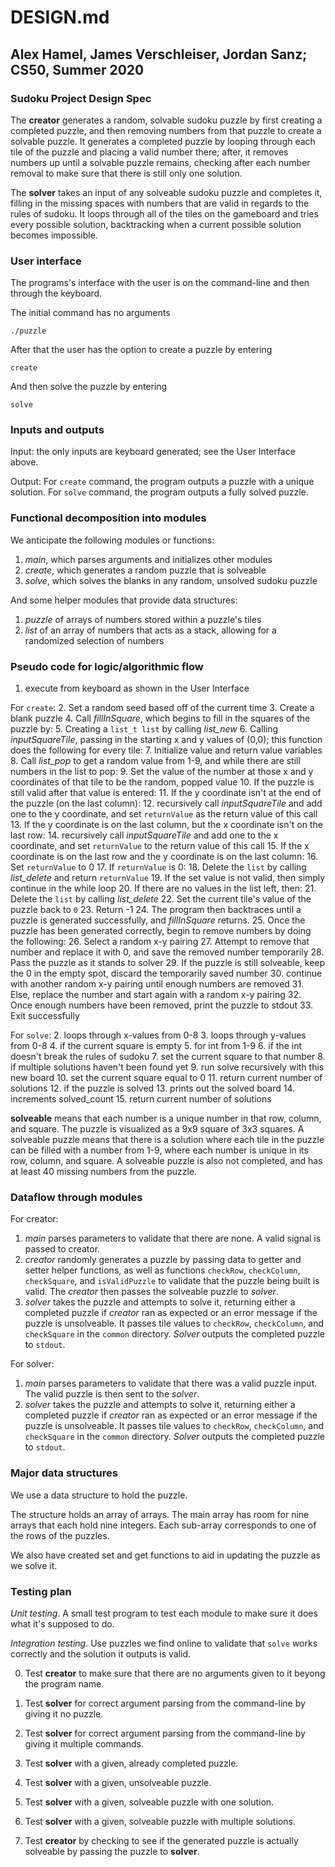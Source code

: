 # DESIGN.md
## Alex Hamel, James Verschleiser, Jordan Sanz; CS50, Summer 2020

### Sudoku Project Design Spec

The **creator** generates a random, solvable sudoku puzzle by first creating a completed puzzle, and then removing numbers from that puzzle to create a solvable puzzle. 
It generates a completed puzzle by looping through each tile of the puzzle and placing a valid number there; after, it removes numbers up until a solvable puzzle remains, checking after each number removal to make sure that there is still only one solution.

The **solver** takes an input of any solveable sudoku puzzle and completes it, filling in the missing spaces with numbers that are valid in regards to the rules of sudoku. It loops through all of the tiles on the gameboard and tries every possible solution, backtracking when a current possible solution becomes impossible.


### User interface

The programs's interface with the user is on the command-line and then through the keyboard.

The initial command has no arguments

```
./puzzle
```

After that the user has the option to create a puzzle by entering

```
create
```

And then solve the puzzle by entering

```
solve
```

### Inputs and outputs

Input: the only inputs are keyboard generated; see the User Interface above.

Output: For `create` command, the program outputs a puzzle with a unique solution. For `solve` command, the program outputs a fully solved puzzle.


### Functional decomposition into modules

We anticipate the following modules or functions:

 1. *main*, which parses arguments and initializes other modules
 2. *create*, which generates a random puzzle that is solveable
 3. *solve*, which solves the blanks in any random, unsolved sudoku puzzle

And some helper modules that provide data structures:

 1. *puzzle* of arrays of numbers stored within a puzzle's tiles
 2. *list* of an array of numbers that acts as a stack, allowing for a randomized selection of numbers

### Pseudo code for logic/algorithmic flow

1. execute from keyboard as shown in the User Interface

For `create`:
2. Set a random seed based off of the current time
3. Create a blank puzzle
4. Call *fillInSquare*, which begins to fill in the squares of the puzzle by:
    5. Creating a `list_t list` by calling *list_new*
    6. Calling *inputSquareTile*, passing in the starting x and y values of (0,0); this function does the following for every tile:
        7. Initialize value and return value variables
        8. Call *list_pop* to get a random value from 1-9, and while there are still numbers in the list to pop:
            9. Set the value of the number at those x and y coordinates of that tile to be the random, popped value
            10. If the puzzle is still valid after that value is entered:
                11. If the y coordinate isn't at the end of the puzzle (on the last column):
                    12. recursively call *inputSquareTile* and add one to the y coordinate, and set `returnValue` as the return value of this call
                13. If the y coordinate is on the last column, but the x coordinate isn't on the last row:
                    14. recursively call *inputSquareTile* and add one to the x coordinate, and set `returnValue` to the return value of this call
                15. If the x coordinate is on the last row and the y coordinate is on the last column:
                    16. Set `returnValue` to 0
                17. If `returnValue` is 0:
                    18. Delete the `list` by calling *list_delete* and return `returnValue`
            19. If the set value is not valid, then simply continue in the while loop
        20. If there are no values in the list left, then:
            21. Delete the `list` by calling *list_delete*
            22. Set the current tile's value of the puzzle back to `0`
            23. Return -1
            24. The program then backtraces until a puzzle is generated successfully, and *fillInSquare* returns.
25. Once the puzzle has been generated correctly, begin to remove numbers by doing the following:
    26. Select a random x-y pairing
    27. Attempt to remove that number and replace it with 0, and save the removed number temporarily
        28. Pass the puzzle as it stands to solver
        29. If the puzzle is still solveable, keep the 0 in the empty spot, discard the temporarily saved number
            30. continue with another random x-y pairing until enough numbers are removed
        31. Else, replace the number and start again with a random x-y pairing
32. Once enough numbers have been removed, print the puzzle to stdout
33. Exit successfully

For `solve`:
2. loops through x-values from 0-8
    3. loops through y-values from 0-8
        4. if the current square is empty
            5. for int from 1-9
                6. if the int doesn't break the rules of sudoku
                    7. set the current square to that number
                    8. if multiple solutions haven't been found yet
                        9. run solve recursively with this new board
                    10. set the current square equal to 0
            11. return current number of solutions
12. if the puzzle is solved
    13. prints out the solved board
    14. increments solved_count
15. return current number of solutions


**solveable** means that each number is a unique number in that row, column, and square. The puzzle is visualized as a 9x9 square of 3x3 squares. A solveable puzzle means that there is a solution where each tile in the puzzle can be filled with a number from 1-9, where each number is unique in its row, column, and square. A solveable puzzle is also not completed, and has at least 40 missing numbers from the puzzle. 

### Dataflow through modules

For creator:
 1. *main* parses parameters to validate that there are none. A valid signal is passed to creator. 
 2. *creator* randomly generates a puzzle by passing data to getter and setter helper functions, as well as functions `checkRow`, `checkColumn`, `checkSquare`, and `isValidPuzzle` to validate that the puzzle being built is valid. The *creator* then passes the solveable puzzle to *solver*.
 3. *solver* takes the puzzle and attempts to solve it, returning either a completed puzzle if *creator* ran as expected or an error message if the puzzle is unsolveable. It passes tile values to `checkRow`, `checkColumn`, and `checkSquare` in the `common` directory. *Solver* outputs the completed puzzle to `stdout`. 

For solver:
1. *main* parses parameters to validate that there was a valid puzzle input. The valid puzzle is then sent to the *solver*.
2. *solver* takes the puzzle and attempts to solve it, returning either a completed puzzle if *creator* ran as expected or an error message if the puzzle is unsolveable. It passes tile values to `checkRow`, `checkColumn`, and `checkSquare` in the `common` directory. *Solver* outputs the completed puzzle to `stdout`. 

### Major data structures

We use a data structure to hold the puzzle.

The structure holds an array of arrays. The main array has room for nine arrays that each hold nine integers. Each sub-array corresponds to one of the rows of the puzzles.

We also have created set and get functions to aid in updating the puzzle as we solve it.

### Testing plan

*Unit testing*.  A small test program to test each module to make sure it does what it's supposed to do.

*Integration testing*.  Use puzzles we find online to validate that `solve` works correctly and the solution it outputs is valid.

0. Test **creator** to make sure that there are no arguments given to it beyong the program name.

0. Test **solver** for correct argument parsing from the command-line by giving it no puzzle.

0. Test **solver** for correct argument parsing from the command-line by giving it multiple commands.

1. Test **solver** with a given, already completed puzzle.

2. Test **solver** with a given, unsolveable puzzle.

3. Test **solver** with a given, solveable puzzle with one solution.

4. Test **solver** with a given, solveable puzzle with multiple solutions.

5. Test **creator** by checking to see if the generated puzzle is actually solveable by passing the puzzle to **solver**. 